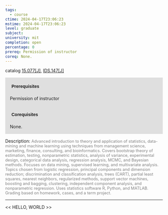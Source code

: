 ```yaml
---
tags:
  - course
ctime: 2024-04-17T23:06:23
mstime: 2024-04-17T23:06:23
level: graduate
subject: 
university: mit
completion: open
percentage: 0
prereq: Permission of instructor
coreq: None.
---
```


catalog [15.077[J]](http://student.mit.edu/catalog/m15a.html#15.077), [IDS.147[J]](http://student.mit.edu/catalog/mIDSa.html#IDS.147)

<span style="display: block; padding: 15px; background-color: rgb(100, 100, 100, 0.2);"><font id="m_prereq1022_0" style="display: block; font-family: Arial, sans-serif; font-weight: bold; padding: 5px">Prerequisites</font><br><span id="prereq1022_0">Permission of instructor</span></span>
<span style="display: block; padding: 15px; background-color: rgb(100, 100, 100, 0.2);"><font id="m_coreq1022_0" style="display: block; font-family: Arial, sans-serif; font-weight: bold; padding: 5px">Corequisites</font><br><span id="coreq1022_0">None.</span></span>

<font style="">Description:</font>
<font style="color: grey; font-size: 0.8rem;">Advanced introduction to theory and application of statistics, data-mining and machine learning using techniques from management science, marketing, finance, consulting, and bioinformatics. Covers bootstrap theory of estimation, testing, nonparametric statistics, analysis of variance, experimental design, categorical data analysis, regression analysis, MCMC, and Bayesian methods. Focuses on data mining, supervised learning, and multivariate analysis. Topics chosen from logistic regression, principal components and dimension reduction; discrimination and classification analysis, trees (CART), partial least squares, nearest neighbors, regularized methods, support vector machines, boosting and bagging, clustering, independent component analysis, and nonparametric regression. Uses statistics software R, Python, and MATLAB. Grading based on homework, cases, and a term project.</font>



---

<< HELLO, WORLD >>
